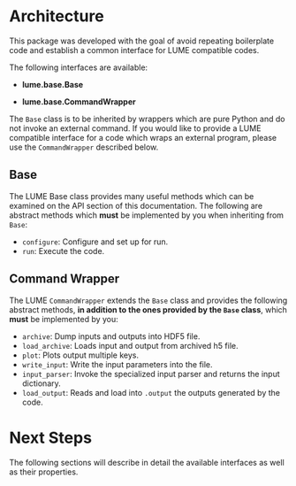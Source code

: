 # Architecture

This package was developed with the goal of avoid repeating boilerplate code and establish a common interface for LUME compatible codes.

The following interfaces are available:

- **lume.base.Base**

- **lume.base.CommandWrapper**

The `Base` class is to be inherited by wrappers which are pure Python and do not invoke an external command. If you would like to provide a LUME compatible interface for a code which wraps an external program, please use the `CommandWrapper` described below.



## Base

The LUME Base class provides many useful methods which can be examined on the API section of this documentation.
The following are abstract methods which **must** be implemented by you when inheriting from `Base`:

- `configure`: Configure and set up for run.
- `run`: Execute the code.

## Command Wrapper

The LUME `CommandWrapper` extends the `Base` class and provides the following abstract methods, **in addition to the ones provided by the `Base` class**, which **must** be implemented by you:

- `archive`: Dump inputs and outputs into HDF5 file.
- `load_archive`: Loads input and output from archived h5 file.
- `plot`: Plots output multiple keys.
- `write_input`: Write the input parameters into the file.
- `input_parser`: Invoke the specialized input parser and returns the input dictionary.
- `load_output`: Reads and load into `.output` the outputs generated by the code.

# Next Steps

The following sections will describe in detail the available interfaces as well as their properties.
